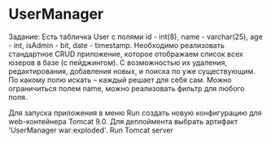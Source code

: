 # UserManager
Задание: Есть табличка User с полями id - int(8), name - varchar(25), age - int, isAdmin - bit, date - timestamp. 
Необходимо реализовать стандартное CRUD приложение, которое отображаем список всех юзеров в базе (с пейджингом). 
С возможностью их удаления, редактирования, добавления новых, и поиска по уже существующим. 
По какому полю искать – каждый решает для себя сам. Можно ограничиться полем name, можно реализовать фильтр для любого поля.

Для запуска приложения в меню Run создать новую конфигурацию для web-контейнера Tomcat 9.0. 
Для деплоймента выбрать артифакт 'UserManager war:exploded'. Run Tomcat server
